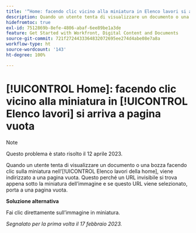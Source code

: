 ```yaml
---
title: '“Home: facendo clic vicino alla miniatura in Elenco lavori si arriva a una pagina vuota”'
description: Quando un utente tenta di visualizzare un documento o una bozza facendo clic sulla miniatura nell’Elenco lavori della home, viene indirizzato a una pagina vuota. Questo perché un URL invisibile si trova appena sotto la miniatura dell’immagine e se questo URL viene selezionato, porta a una pagina vuota.
hidefromtoc: true
exl-id: 7512869b-8efe-4806-abaf-6ee89be1a3de
feature: Get Started with Workfront, Digital Content and Documents
source-git-commit: 721f2724433364832072695ee274d4abe08e7a8a
workflow-type: ht
source-wordcount: '143'
ht-degree: 100%

---
```


# [!UICONTROL Home]: facendo clic vicino alla miniatura in [!UICONTROL Elenco lavori] si arriva a pagina vuota

>[!NOTE]
>
>Questo problema è stato risolto il 12 aprile 2023.

Quando un utente tenta di visualizzare un documento o una bozza facendo clic sulla miniatura nell’[!UICONTROL Elenco lavori della home], viene indirizzato a una pagina vuota. Questo perché un URL invisibile si trova appena sotto la miniatura dell’immagine e se questo URL viene selezionato, porta a una pagina vuota.

**Soluzione alternativa**

Fai clic direttamente sull’immagine in miniatura.

_Segnalato per la prima volta il 17 febbraio 2023._
